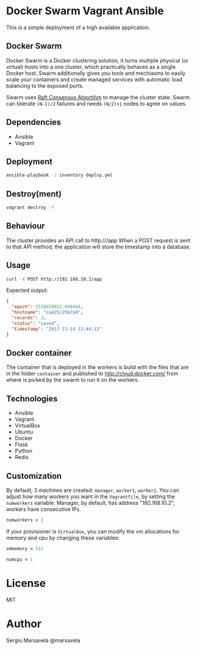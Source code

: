 # Docker Swarm Vagrant Ansible

This is a simple deployment of a high available application.

## Docker Swarm
Docker Swarm is a Docker clustering solution, it turns multiple physical (or virtual) hosts into a one cluster, which practically behaves as a single Docker host. Swarm additionally gives you tools and mechiasms to easily scale your containers and create managed services with automatic load balancing to the exposed ports.

Swarm uses [Raft Consensus Algortihm](http://thesecretlivesofdata.com/raft/) to manage the cluster state. Swarm can tolerate `(N-1)/2` failures and needs `(N/2)+1` nodes to agree on values.

## Dependencies
* Ansible
* Vagrant

## Deployment
```bash
ansible-playbook -i inventory deploy.yml
```

## Destroy(ment)
```bash
vagrant destroy -f
```

## Behaviour
The cluster provides an API call to http://<IP>/app
When a POST request is sent to that API method, the application will store the timestamp into a database.

## Usage
```bash
curl -X POST http://192.168.10.2/app
```
Expected output:
```json
{
  "epoch": 1510659852.600444,
  "hostname": "ca425c25b7a9",
  "records": 3,
  "status": "saved",
  "timestamp": "2017-11-14 11:44:12"
}
```

## Docker container
The container that is deployed in the workers is build with the files that are in the folder ```container``` and published to http://cloud.docker.com/ from where is picked by the swarm to run it on the workers.

## Technologies
* Ansible
* Vagrant
* VirtualBox
* Ubuntu
* Docker
* Flask
* Python
* Redis

## Customization
By default, 3 machines are created: `manager`, `worker1`, `worker2`. You can adjust how many
workers you want in the `Vagrantfile`, by setting the `numworkers` variable. Manager, by default, has address "192.168.10.2", workers have consecutive IPs.

```ruby
numworkers = 2
```

If your provisioner is `VirtualBox`, you can modify the vm allocations for memory and cpu by changing these variables:

```ruby
vmmemory = 512
```

```ruby
numcpu = 1
```

# License
MIT

# Author
Sergiu Marsavela @marsavela
